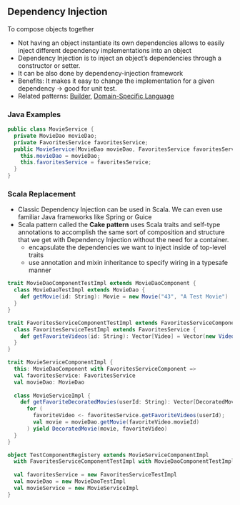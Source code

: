 ## Dependency Injection

To compose objects together
 - Not having an object instantiate its own dependencies allows to easily inject different dependency implementations into an object
 - Dependency Injection is to inject an object’s dependencies through a constructor or setter.
 - It can be also done by dependency-injection framework
 - Benefits: It makes it easy to change the implementation for a given dependency -> good for unit test.
 - Related patterns: [Builder](https://github.com/OndrejKucera/knowledge_design_patterns/blob/master/Builder.md), [Domain-Specific Language]()
 
### Java Examples
 ```java
 public class MovieService {
   private MovieDao movieDao;
   private FavoritesService favoritesService;
   public MovieService(MovieDao movieDao, FavoritesService favoritesService){
     this.movieDao = movieDao;
     this.favoritesService = favoritesService;
   } 	
 }
 ```

### Scala Replacement
 - Classic Dependency Injection can be used in Scala. We can even use familiar Java frameworks like Spring or Guice
 - Scala pattern called the **Cake pattern** uses Scala traits and self-type annotations to accomplish the same sort of composition and structure that we get with Dependency Injection without the need for a container.
   - encapsulate the dependencies we want to inject inside of top-level traits
   - use annotation and mixin inheritance to specify wiring in a typesafe manner
 ```scala
 trait MovieDaoComponentTestImpl extends MovieDaoComponent {
   class MovieDaoTestImpl extends MovieDao {
     def getMovie(id: String): Movie = new Movie("43", "A Test Movie")
   }
 }
 
 trait FavoritesServiceComponentTestImpl extends FavoritesServiceComponent {
   class FavoritesServiceTestImpl extends FavoritesService {
     def getFavoriteVideos(id: String): Vector[Video] = Vector(new Video("2"))
   }
 }
 
 trait MovieServiceComponentImpl {
   this: MovieDaoComponent with FavoritesServiceComponent =>
   val favoritesService: FavoritesService
   val movieDao: MovieDao
   
   class MovieServiceImpl {
     def getFavoriteDecoratedMovies(userId: String): Vector[DecoratedMovie] =
       for (
         favoriteVideo <- favoritesService.getFavoriteVideos(userId);
         val movie = movieDao.getMovie(favoriteVideo.movieId)
       ) yield DecoratedMovie(movie, favoriteVideo)
   } 	
 }

 object TestComponentRegistery extends MovieServiceComponentImpl
   with FavoritesServiceComponentTestImpl with MovieDaoComponentTestImpl {
   
   val favoritesService = new FavoritesServiceTestImpl
   val movieDao = new MovieDaoTestImpl
   val movieService = new MovieServiceImpl 	
 }
 ```
